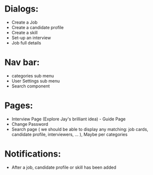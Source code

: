# Dialogs:

- Create a Job
- Create a candidate profile
- Create a skill
- Set-up an interview
- Job full details

# Nav bar:

- categories sub menu
- User Settings sub menu
- Search component

# Pages:

- Interview Page (Explore Jay's brilliant idea) - Guide Page
- Change Password
- Search page ( we should be able to display any matching: job cards, candidate profile, interviewers, ... ), Maybe per categories

# Notifications:

- After a job, candidate profile or skill has been added

